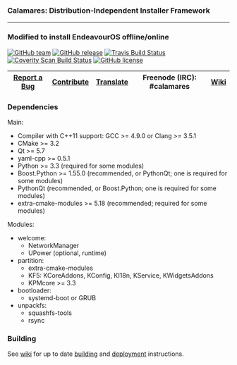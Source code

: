 ### Calamares: Distribution-Independent Installer Framework
---------
### Modified to install EndeavourOS offline/online
[![GitHub team](https://scan.coverity.com/projects/5389/badge.svg)](https://github.com/endeavouros-teams)
[![GitHub release](https://img.shields.io/github/release/calamares/calamares.svg)](https://github.com/calamares/calamares/releases)
[![Travis Build Status](https://travis-ci.org/calamares/calamares.svg?branch=master)](https://travis-ci.org/calamares/calamares)
[![Coverity Scan Build Status](https://scan.coverity.com/projects/5389/badge.svg)](https://scan.coverity.com/projects/5389)
[![GitHub license](https://img.shields.io/github/license/calamares/calamares.svg)](https://github.com/calamares/calamares/blob/master/LICENSE)

| [Report a Bug](https://github.com/calamares/calamares/issues/new) | [Contribute](https://github.com/calamares/calamares/blob/master/ci/HACKING.md) | [Translate](https://www.transifex.com/projects/p/calamares/) | Freenode (IRC): #calamares | [Wiki](https://github.com/calamares/calamares/wiki) |
|:-----------------------------------------:|:----------------------:|:-----------------------:|:--------------------------:|:--------------------------:|

### Dependencies

Main:
* Compiler with C++11 support: GCC >= 4.9.0 or Clang >= 3.5.1
* CMake >= 3.2
* Qt >= 5.7
* yaml-cpp >= 0.5.1
* Python >= 3.3 (required for some modules)
* Boost.Python >= 1.55.0 (recommended, or PythonQt; one is required for some modules)
* PythonQt (recommended, or Boost.Python; one is required for some modules)
* extra-cmake-modules >= 5.18 (recommended; required for some modules)

Modules:
* welcome:
  * NetworkManager
  * UPower (optional, runtime)
* partition:
  * extra-cmake-modules
  * KF5: KCoreAddons, KConfig, KI18n, KService, KWidgetsAddons
  * KPMcore >= 3.3
* bootloader:
  * systemd-boot or GRUB
* unpackfs:
  * squashfs-tools
  * rsync

### Building

See [wiki](https://github.com/calamares/calamares/wiki) for up to date
[building](https://github.com/calamares/calamares/wiki/Develop-Guide)
and [deployment](https://github.com/calamares/calamares/wiki/Deploy-Guide)
instructions.
